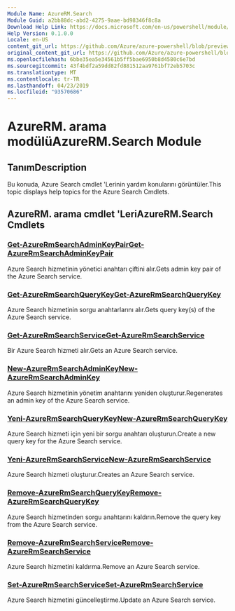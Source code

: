 ```yaml
---
Module Name: AzureRM.Search
Module Guid: a2bb88dc-abd2-4275-9aae-bd98346f8c8a
Download Help Link: https://docs.microsoft.com/en-us/powershell/module/azurerm.search
Help Version: 0.1.0.0
Locale: en-US
content_git_url: https://github.com/Azure/azure-powershell/blob/preview/src/ResourceManager/Search/Commands.Management.Search/help/AzureRM.Search.md
original_content_git_url: https://github.com/Azure/azure-powershell/blob/preview/src/ResourceManager/Search/Commands.Management.Search/help/AzureRM.Search.md
ms.openlocfilehash: 6bbe35ea5e34561b5ff5bae6950b8d4580c6e7bd
ms.sourcegitcommit: 43f4bdf2a59dd82fd881512aa9761bf72eb5703c
ms.translationtype: MT
ms.contentlocale: tr-TR
ms.lasthandoff: 04/23/2019
ms.locfileid: "93570686"
---
```

# <span data-ttu-id="e5f41-101">AzureRM. arama modülü</span><span class="sxs-lookup"><span data-stu-id="e5f41-101">AzureRM.Search Module</span></span>
## <span data-ttu-id="e5f41-102">Tanım</span><span class="sxs-lookup"><span data-stu-id="e5f41-102">Description</span></span>
<span data-ttu-id="e5f41-103">Bu konuda, Azure Search cmdlet 'Lerinin yardım konularını görüntüler.</span><span class="sxs-lookup"><span data-stu-id="e5f41-103">This topic displays help topics for the Azure Search Cmdlets.</span></span>

## <span data-ttu-id="e5f41-104">AzureRM. arama cmdlet 'Leri</span><span class="sxs-lookup"><span data-stu-id="e5f41-104">AzureRM.Search Cmdlets</span></span>
### [<span data-ttu-id="e5f41-105">Get-AzureRmSearchAdminKeyPair</span><span class="sxs-lookup"><span data-stu-id="e5f41-105">Get-AzureRmSearchAdminKeyPair</span></span>](Get-AzureRmSearchAdminKeyPair.md)
<span data-ttu-id="e5f41-106">Azure Search hizmetinin yönetici anahtarı çiftini alır.</span><span class="sxs-lookup"><span data-stu-id="e5f41-106">Gets admin key pair of the Azure Search service.</span></span>

### [<span data-ttu-id="e5f41-107">Get-AzureRmSearchQueryKey</span><span class="sxs-lookup"><span data-stu-id="e5f41-107">Get-AzureRmSearchQueryKey</span></span>](Get-AzureRmSearchQueryKey.md)
<span data-ttu-id="e5f41-108">Azure Search hizmetinin sorgu anahtarlarını alır.</span><span class="sxs-lookup"><span data-stu-id="e5f41-108">Gets query key(s) of the Azure Search service.</span></span>

### [<span data-ttu-id="e5f41-109">Get-AzureRmSearchService</span><span class="sxs-lookup"><span data-stu-id="e5f41-109">Get-AzureRmSearchService</span></span>](Get-AzureRmSearchService.md)
<span data-ttu-id="e5f41-110">Bir Azure Search hizmeti alır.</span><span class="sxs-lookup"><span data-stu-id="e5f41-110">Gets an Azure Search service.</span></span>

### [<span data-ttu-id="e5f41-111">New-AzureRmSearchAdminKey</span><span class="sxs-lookup"><span data-stu-id="e5f41-111">New-AzureRmSearchAdminKey</span></span>](New-AzureRmSearchAdminKey.md)
<span data-ttu-id="e5f41-112">Azure Search hizmetinin yönetim anahtarını yeniden oluşturur.</span><span class="sxs-lookup"><span data-stu-id="e5f41-112">Regenerates an admin key of the Azure Search service.</span></span>

### [<span data-ttu-id="e5f41-113">Yeni-AzureRmSearchQueryKey</span><span class="sxs-lookup"><span data-stu-id="e5f41-113">New-AzureRmSearchQueryKey</span></span>](New-AzureRmSearchQueryKey.md)
<span data-ttu-id="e5f41-114">Azure Search hizmeti için yeni bir sorgu anahtarı oluşturun.</span><span class="sxs-lookup"><span data-stu-id="e5f41-114">Create a new query key for the Azure Search service.</span></span>

### [<span data-ttu-id="e5f41-115">Yeni-AzureRmSearchService</span><span class="sxs-lookup"><span data-stu-id="e5f41-115">New-AzureRmSearchService</span></span>](New-AzureRmSearchService.md)
<span data-ttu-id="e5f41-116">Azure Search hizmeti oluşturur.</span><span class="sxs-lookup"><span data-stu-id="e5f41-116">Creates an Azure Search service.</span></span>

### [<span data-ttu-id="e5f41-117">Remove-AzureRmSearchQueryKey</span><span class="sxs-lookup"><span data-stu-id="e5f41-117">Remove-AzureRmSearchQueryKey</span></span>](Remove-AzureRmSearchQueryKey.md)
<span data-ttu-id="e5f41-118">Azure Search hizmetinden sorgu anahtarını kaldırın.</span><span class="sxs-lookup"><span data-stu-id="e5f41-118">Remove the query key from the Azure Search service.</span></span>

### [<span data-ttu-id="e5f41-119">Remove-AzureRmSearchService</span><span class="sxs-lookup"><span data-stu-id="e5f41-119">Remove-AzureRmSearchService</span></span>](Remove-AzureRmSearchService.md)
<span data-ttu-id="e5f41-120">Azure Search hizmetini kaldırma.</span><span class="sxs-lookup"><span data-stu-id="e5f41-120">Remove an Azure Search service.</span></span>

### [<span data-ttu-id="e5f41-121">Set-AzureRmSearchService</span><span class="sxs-lookup"><span data-stu-id="e5f41-121">Set-AzureRmSearchService</span></span>](Set-AzureRmSearchService.md)
<span data-ttu-id="e5f41-122">Azure Search hizmetini güncelleştirme.</span><span class="sxs-lookup"><span data-stu-id="e5f41-122">Update an Azure Search service.</span></span>

